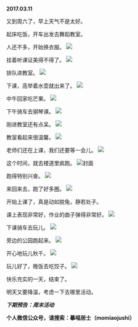 
          
**2017.03.11**

又到周六了，早上天气不是太好。

起床吃饭，开车出发去舞蹈教室。

人还不多，开始换衣服。
![](https://mmbiz.qlogo.cn/mmbiz_jpg/uDI3FLln00aTLF4M7JiatzmGm8ciaRCUK6ljCcqGwnMVURKiceGgkev5gtph3PIcicGJNJEo1KFO31e6kTG9d4mRPQ/0?wx_fmt=jpeg)


挂着听课证美得不得了。
![](https://mmbiz.qlogo.cn/mmbiz_jpg/uDI3FLln00aTLF4M7JiatzmGm8ciaRCUK6LmG3CeD7ev4DbbzmCsQJUaiazyrsFnGw5gBJ3WNuPIlFh1HEMiaY4rmA/0?wx_fmt=jpeg)


排队进教室。
![](https://mmbiz.qlogo.cn/mmbiz_jpg/uDI3FLln00aTLF4M7JiatzmGm8ciaRCUK6Xicl4CUkLzfC8VbPia0IFffEE1SHYw43Ye8VynUhmCECAZY2dLwToeqg/0?wx_fmt=jpeg)


下课，高举着水壶就出来了。
![](https://mmbiz.qlogo.cn/mmbiz_jpg/uDI3FLln00aTLF4M7JiatzmGm8ciaRCUK6xd6Hul51ReXYiaHTfBYJeib5kibFCujlDPRHv6ZRBe9O6xenaibchzMtGw/0?wx_fmt=jpeg)


中午回家吃芒果。
![](https://mmbiz.qlogo.cn/mmbiz_jpg/uDI3FLln00aTLF4M7JiatzmGm8ciaRCUK6viaxExicDIArZcic2YCXwyww633r0NKHl0Cznhx7w7PTSVHMGSdEiaQ8Lw/0?wx_fmt=jpeg)


下午骑车去钢琴课。
![](https://mmbiz.qlogo.cn/mmbiz_jpg/uDI3FLln00aTLF4M7JiatzmGm8ciaRCUK6M9Q3bV6koRpTrnZkiaX9ndeQAJN9bU4AVtibzhDMvQUuSJ3TpcUmZqtg/0?wx_fmt=jpeg)


刚进教室还有点呆。
![](https://mmbiz.qlogo.cn/mmbiz_jpg/uDI3FLln00aTLF4M7JiatzmGm8ciaRCUK6W90kXdAvFao37ylhLibJGic0aU0FBicaLwHT0DKjLkf4I5lHFbia4dMWCw/0?wx_fmt=jpeg)


教室看起来很温馨。
![](https://mmbiz.qlogo.cn/mmbiz_jpg/uDI3FLln00aTLF4M7JiatzmGm8ciaRCUK6QmIr26clnSvmC3GEMNjJ6icH87LgbbFlbLka69gdI8kMTEmfb17nlGg/0?wx_fmt=jpeg)


老师们还在上课，我们还要等一会儿。
![](https://mmbiz.qlogo.cn/mmbiz_jpg/uDI3FLln00aTLF4M7JiatzmGm8ciaRCUK6rDN0B7FrTtVQAB7DDNTVib8GpkicMHdfsDuy4oK731z1l4tncT7j5ia0A/0?wx_fmt=jpeg)


这个时间，就去楼道里疯跑。
![](https://mmbiz.qlogo.cn/mmbiz_jpg/uDI3FLln00aTLF4M7JiatzmGm8ciaRCUK692MARt4Wycc6tbxrzEld69gmAh77ovMvjWnrG7u0sgPRAibNXcicFdbA/0?wx_fmt=jpeg)封面


跑得特别兴奋。
![](https://mmbiz.qlogo.cn/mmbiz_jpg/uDI3FLln00aTLF4M7JiatzmGm8ciaRCUK6wgLpRBBia2jCk3Dia0D2QawibydW44p0EHnC6zA1cno1DS9Z5pAj8gd9w/0?wx_fmt=jpeg)


来回来去，跑了好多圈。
![](https://mmbiz.qlogo.cn/mmbiz_jpg/uDI3FLln00aTLF4M7JiatzmGm8ciaRCUK6PUDIWWX6NzagicFUAbANEWCIGYIooibVpxMd2sCozFGf1j0wuTicKR2lg/0?wx_fmt=jpeg)


开始上课了，真是动如脱兔，静若处子。

课上表现非常好，作业的曲子弹得非常好。
![](https://mmbiz.qlogo.cn/mmbiz_jpg/uDI3FLln00aTLF4M7JiatzmGm8ciaRCUK6VqXmOr4lYccpziczGUDGUib6NZKcMFfibIwO1lbhfgkjXokmqPQDpfAxQ/0?wx_fmt=jpeg)


下课骑车去玩儿。
![](https://mmbiz.qlogo.cn/mmbiz_jpg/uDI3FLln00aTLF4M7JiatzmGm8ciaRCUK6bNDPWj9mbNdzkdhs56ViaUkibFEXvxtDvhWAzcDTBbicOpmtG1MgSWR6A/0?wx_fmt=jpeg)


旁边的公园跑起来。
![](https://mmbiz.qlogo.cn/mmbiz_jpg/uDI3FLln00aTLF4M7JiatzmGm8ciaRCUK6Nul6authevzo7CpNiaeib0r6vbGBUnVBmI4qmW7NUDIcuB4h6akYyLUA/0?wx_fmt=jpeg)


开心地玩儿秋千。
![](https://mmbiz.qlogo.cn/mmbiz_jpg/uDI3FLln00aTLF4M7JiatzmGm8ciaRCUK69SShhnibunx3sslfTUHKLYXlDEgKKIrconeVkZql4OUPgvPRUGLGgiaw/0?wx_fmt=jpeg)


玩儿好了，晚饭去吃饺子。
![](https://mmbiz.qlogo.cn/mmbiz_jpg/uDI3FLln00aTLF4M7JiatzmGm8ciaRCUK6zz3zWU0icicccIgq45K1NBXEtFKYNvFibYh7sL7Bgp7Hj2zy4bcMDOemQ/0?wx_fmt=jpeg)


快乐充实的一天，结束了。

明天又要降温，考虑一下去哪里活动。


***下期预告：周末活动***


**个人微信公众号，请搜索：摹喵居士（momiaojushi）**

        